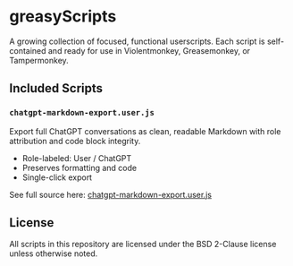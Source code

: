 # greasyScripts

A growing collection of focused, functional userscripts. Each script is self-contained and ready for use in Violentmonkey, Greasemonkey, or Tampermonkey.

## Included Scripts

### `chatgpt-markdown-export.user.js`
Export full ChatGPT conversations as clean, readable Markdown with role attribution and code block integrity.

- Role-labeled: User / ChatGPT
- Preserves formatting and code
- Single-click export

See full source here: [chatgpt-markdown-export.user.js](./chatgpt-markdown-export.user.js)

## License

All scripts in this repository are licensed under the BSD 2-Clause license unless otherwise noted.
